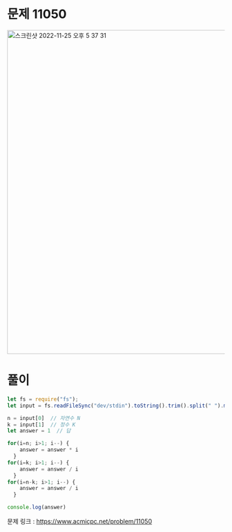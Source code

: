 # 문제 11050

<img width="750" alt="스크린샷 2022-11-25 오후 5 37 31" src="https://user-images.githubusercontent.com/103481518/203937368-32d0e3e5-2125-400f-b7c7-a45771315257.png">


# 풀이 

```javascript
let fs = require("fs");
let input = fs.readFileSync("dev/stdin").toString().trim().split(" ").map(num => parseInt(num))

n = input[0]  // 자연수 N
k = input[1]  // 정수 K
let answer = 1  // 답

for(i=n; i>1; i--) {
    answer = answer * i
  }
for(i=k; i>1; i--) {
    answer = answer / i
  }
for(i=n-k; i>1; i--) {
    answer = answer / i
  }

console.log(answer)
```

문제 링크 : https://www.acmicpc.net/problem/11050
